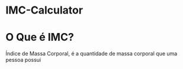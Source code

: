# IMC-Calculator
<h1>O Que é IMC?</h1>
<p>Índice de Massa Corporal, é a quantidade de massa corporal que uma pessoa possui</p>


